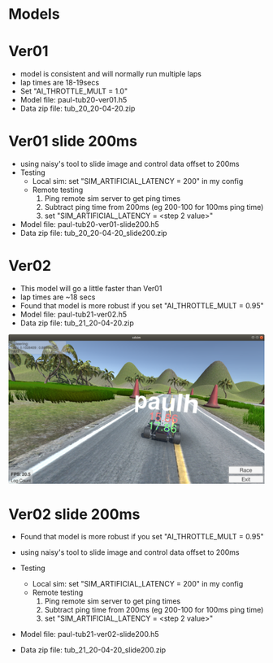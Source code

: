 # Models


# Ver01
- model is consistent and will normally run multiple laps
- lap times are 18-19secs
- Set "AI_THROTTLE_MULT = 1.0"
- Model file: paul-tub20-ver01.h5
- Data zip file: tub_20_20-04-20.zip

# Ver01 slide 200ms
- using naisy's tool to slide image and control data offset to 200ms
- Testing
	- Local sim: set "SIM_ARTIFICIAL_LATENCY = 200" in my config
	- Remote testing
		1. Ping remote sim server to get ping times
		2. Subtract ping time from 200ms (eg 200-100 for 100ms ping time)
		3. set "SIM_ARTIFICIAL_LATENCY = <step 2 value>"
- Model file: paul-tub20-ver01-slide200.h5
- Data zip file: tub_20_20-04-20_slide200.zip

# Ver02

- This model will go a little faster than Ver01
- lap times are ~18 secs
- Found that model is more robust if you set "AI_THROTTLE_MULT = 0.95"
- Model file: paul-tub21-ver02.h5
- Data zip file: tub_21_20-04-20.zip


![Model sim screenshot](https://github.com/Ottawa-Autonomous-Vehicle-Group/Simulator_racer/blob/master/models/paul/ver02/Screenshot%20from%202020-04-21%2000-49-10.png)


# Ver02 slide 200ms
- Found that model is more robust if you set "AI_THROTTLE_MULT = 0.95"
- using naisy's tool to slide image and control data offset to 200ms
- Testing
	- Local sim: set "SIM_ARTIFICIAL_LATENCY = 200" in my config
	- Remote testing
		1. Ping remote sim server to get ping times
		2. Subtract ping time from 200ms (eg 200-100 for 100ms ping time)
		3. set "SIM_ARTIFICIAL_LATENCY = <step 2 value>"

- Model file: paul-tub21-ver02-slide200.h5
- Data zip file: tub_21_20-04-20_slide200.zip
